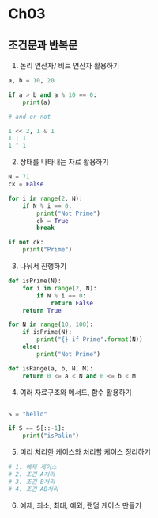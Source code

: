 # Ch03
## 조건문과 반복문
1. 논리 연산자/ 비트 연산자 활용하기
```python
a, b = 10, 20

if a > b and a % 10 == 0:
    print(a)

# and or not

1 << 2, 1 & 1
1 | 1
1 ^ 1
```
2. 상태를 나타내는 자료 활용하기
```python
N = 71
ck = False

for i in range(2, N):
    if N % i == 0:
        print("Not Prime")
        ck = True
        break

if not ck:
    print("Prime")
```

3. 나눠서 진행하기
```python
def isPrime(N):
    for i in range(2, N):
        if N % i == 0:
            return False
    return True

for N in range(10, 100):
    if isPrime(N):
        print("{} if Prime".format(N))
    else:
        print("Not Prime")

def isRange(a, b, N, M):
    return 0 <= a < N and 0 <= b < M
```

4. 여러 자료구조와 메서드, 함수 활용하기
```python

S = "hello"

if S == S[::-1]:
    print("isPalin")
```

5. 미리 처리한 케이스와 처리할 케이스 정리하기
```python
# 1. 예제 케이스
# 2. 조건 A처리
# 3. 조건 B처리
# 4. 조건 AB처리
```
6. 예제, 최소, 최대, 예외, 랜덤 케이스 만들기
